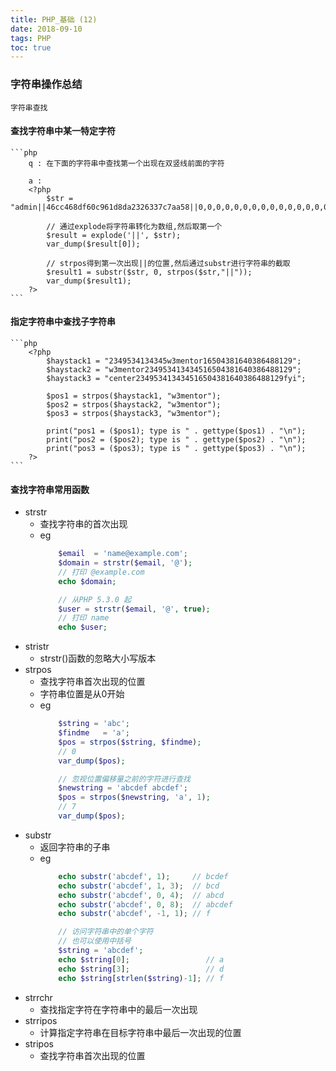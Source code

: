 ```yaml
---
title: PHP_基础 (12)
date: 2018-09-10
tags: PHP 
toc: true
---
```


### 字符串操作总结
    字符串查找

<!-- more -->

#### 查找字符串中某一特定字符
    ```php
        q : 在下面的字符串中查找第一个出现在双竖线前面的字符

        a : 
        <?php
            $str = "admin||46cc468df60c961d8da2326337c7aa58||0,0,0,0,0,0,0,0,0,0,0,0,0,0,0,0,0,0,0,0,0,0,";

            // 通过explode将字符串转化为数组,然后取第一个
            $result = explode('||', $str);
            var_dump($result[0]);

            // strpos得到第一次出现||的位置,然后通过substr进行字符串的截取
            $result1 = substr($str, 0, strpos($str,"||"));
            var_dump($result1);
        ?>
    ```

#### 指定字符串中查找子字符串
    ```php
        <?php
            $haystack1 = "2349534134345w3mentor16504381640386488129";
            $haystack2 = "w3mentor234953413434516504381640386488129";
            $haystack3 = "center234953413434516504381640386488129fyi";

            $pos1 = strpos($haystack1, "w3mentor");
            $pos2 = strpos($haystack2, "w3mentor");
            $pos3 = strpos($haystack3, "w3mentor");

            print("pos1 = ($pos1); type is " . gettype($pos1) . "\n");
            print("pos2 = ($pos2); type is " . gettype($pos2) . "\n");
            print("pos3 = ($pos3); type is " . gettype($pos3) . "\n");
        ?>
    ```

#### 查找字符串常用函数
- strstr
    * 查找字符串的首次出现
    * eg
        ```php
            $email  = 'name@example.com';
            $domain = strstr($email, '@');
            // 打印 @example.com
            echo $domain; 

            // 从PHP 5.3.0 起
            $user = strstr($email, '@', true);
            // 打印 name
            echo $user; 
        ```
- stristr
    * strstr()函数的忽略大小写版本
- strpos
    * 查找字符串首次出现的位置
    * 字符串位置是从0开始
    * eg
        ```php
            $string = 'abc';
            $findme   = 'a';
            $pos = strpos($string, $findme);
            // 0
            var_dump($pos);

            // 忽视位置偏移量之前的字符进行查找
            $newstring = 'abcdef abcdef';
            $pos = strpos($newstring, 'a', 1); 
            // 7
            var_dump($pos);
        ```
- substr
    * 返回字符串的子串
    * eg
        ```php
            echo substr('abcdef', 1);     // bcdef
            echo substr('abcdef', 1, 3);  // bcd
            echo substr('abcdef', 0, 4);  // abcd
            echo substr('abcdef', 0, 8);  // abcdef
            echo substr('abcdef', -1, 1); // f

            // 访问字符串中的单个字符
            // 也可以使用中括号
            $string = 'abcdef';
            echo $string[0];                 // a
            echo $string[3];                 // d
            echo $string[strlen($string)-1]; // f
        ```
- strrchr
    * 查找指定字符在字符串中的最后一次出现
- strripos
    * 计算指定字符串在目标字符串中最后一次出现的位置
- stripos
    * 查找字符串首次出现的位置
